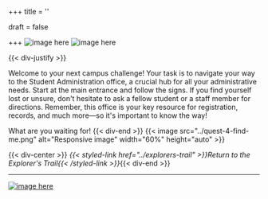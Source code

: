 
+++
title = ''

draft = false

+++
![image here](../images/explorer-4.png#center)
![image here](../images/admin-adventure.png#center)

{{< div-justify >}}

Welcome to your next campus challenge! Your task is to navigate your way to the Student Administration office, a crucial hub for all your administrative needs. Start at the main entrance and follow the signs. If you find yourself lost or unsure, don't hesitate to ask a fellow student or a staff member for directions. Remember, this office is your key resource for registration, records, and much more—so it's important to know the way!

What are you waiting for!
{{< div-end >}}
{{< image src="../quest-4-find-me.png" alt="Responsive image" width="60%" height="auto" >}}

[comment]: # ({{< div-center >}}{{< button url="../explorer-4-quest" text="Demo-QR-Link" >}}{{< div-end >}}{{< break-start >}}{{< break-end >}})
{{< div-center >}}
*{{< styled-link href="../explorers-trail" >}}Return to the Explorer's Trail{{< /styled-link >}}*{{< div-end >}}
___
[![image here](../images/lost-icon.png#center)](../lost)
